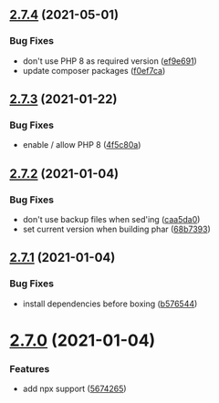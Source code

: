 ## [2.7.4](https://github.com/chriha/project-cli/compare/v2.7.3...v2.7.4) (2021-05-01)


### Bug Fixes

* don't use PHP 8 as required version ([ef9e691](https://github.com/chriha/project-cli/commit/ef9e69166fc89e713d27fed6912721df6259c3e4))
* update composer packages ([f0ef7ca](https://github.com/chriha/project-cli/commit/f0ef7caf500919d84ed8198057df863a06663a93))

## [2.7.3](https://github.com/chriha/project-cli/compare/v2.7.2...v2.7.3) (2021-01-22)


### Bug Fixes

* enable / allow PHP 8 ([4f5c80a](https://github.com/chriha/project-cli/commit/4f5c80a39180fb387e4ed1d67bcf4dcb002780a2))

## [2.7.2](https://github.com/chriha/project-cli/compare/v2.7.1...v2.7.2) (2021-01-04)


### Bug Fixes

* don't use backup files when sed'ing ([caa5da0](https://github.com/chriha/project-cli/commit/caa5da077c1abc2271b4fb07031e1ec724392b87))
* set current version when building phar ([68b7393](https://github.com/chriha/project-cli/commit/68b7393cef6ed1a36201d91c8ad10a97cd6dc2ff))

## [2.7.1](https://github.com/chriha/project-cli/compare/v2.7.0...v2.7.1) (2021-01-04)


### Bug Fixes

* install dependencies before boxing ([b576544](https://github.com/chriha/project-cli/commit/b576544f17604c252d5f3a68eb20eb02a9fd6020))

# [2.7.0](https://github.com/chriha/project-cli/compare/v2.6.0...v2.7.0) (2021-01-04)


### Features

* add npx support ([5674265](https://github.com/chriha/project-cli/commit/5674265beb4a18ee003f0a032db8229564cb0ae3))
